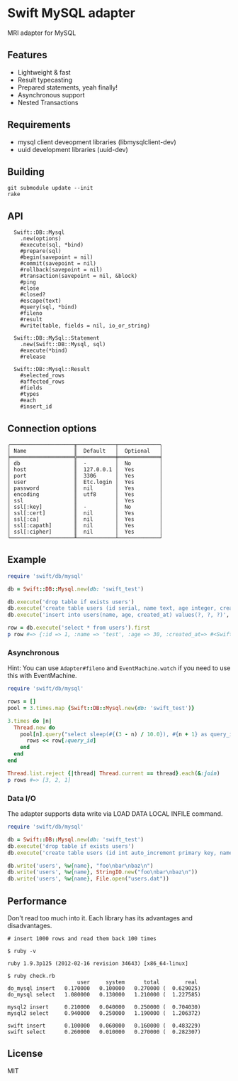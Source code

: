 # Swift MySQL adapter

MRI adapter for MySQL

## Features

* Lightweight & fast
* Result typecasting
* Prepared statements, yeah finally!
* Asynchronous support
* Nested Transactions

## Requirements

* mysql client deveopment libraries (libmysqlclient-dev)
* uuid development libraries (uuid-dev)

## Building

```
git submodule update --init
rake
```

## API

```
  Swift::DB::Mysql
    .new(options)
    #execute(sql, *bind)
    #prepare(sql)
    #begin(savepoint = nil)
    #commit(savepoint = nil)
    #rollback(savepoint = nil)
    #transaction(savepoint = nil, &block)
    #ping
    #close
    #closed?
    #escape(text)
    #query(sql, *bind)
    #fileno
    #result
    #write(table, fields = nil, io_or_string)

  Swift::DB::MySql::Statement
    .new(Swift::DB::Mysql, sql)
    #execute(*bind)
    #release

  Swift::DB::Mysql::Result
    #selected_rows
    #affected_rows
    #fields
    #types
    #each
    #insert_id
```

## Connection options

```
╭────────────────────╥────────────┬─────────────╮
│ Name               ║  Default   │  Optional   │
╞════════════════════╬════════════╪═════════════╡
│ db                 ║  -         │  No         │
│ host               ║  127.0.0.1 │  Yes        │
│ port               ║  3306      │  Yes        │
│ user               ║  Etc.login │  Yes        │
│ password           ║  nil       │  Yes        │
│ encoding           ║  utf8      │  Yes        │
│ ssl                ║            │  Yes        │
│ ssl[:key]          ║  -         │  No         │
│ ssl[:cert]         ║  nil       │  Yes        │
│ ssl[:ca]           ║  nil       │  Yes        │
│ ssl[:capath]       ║  nil       │  Yes        │
│ ssl[:cipher]       ║  nil       │  Yes        │
└────────────────────╨────────────┴─────────────┘
```

## Example

```ruby
require 'swift/db/mysql'

db = Swift::DB::Mysql.new(db: 'swift_test')

db.execute('drop table if exists users')
db.execute('create table users (id serial, name text, age integer, created_at datetime)')
db.execute('insert into users(name, age, created_at) values(?, ?, ?)', 'test', 30, Time.now.utc)

row = db.execute('select * from users').first
p row #=> {:id => 1, :name => 'test', :age => 30, :created_at=> #<Swift::DateTime>}
```

### Asynchronous

Hint: You can use `Adapter#fileno` and `EventMachine.watch` if you need to use this with EventMachine.

```ruby
require 'swift/db/mysql'

rows = []
pool = 3.times.map {Swift::DB::Mysql.new(db: 'swift_test')}

3.times do |n|
  Thread.new do
    pool[n].query("select sleep(#{(3 - n) / 10.0}), #{n + 1} as query_id") do |row|
      rows << row[:query_id]
    end
  end
end

Thread.list.reject {|thread| Thread.current == thread}.each(&:join)
p rows #=> [3, 2, 1]
```

### Data I/O

The adapter supports data write via LOAD DATA LOCAL INFILE command.

```ruby
require 'swift/db/mysql'

db = Swift::DB::Mysql.new(db: 'swift_test')
db.execute('drop table if exists users')
db.execute('create table users (id int auto_increment primary key, name text)')

db.write('users', %w{name}, "foo\nbar\nbaz\n")
db.write('users', %w{name}, StringIO.new("foo\nbar\nbaz\n"))
db.write('users', %w{name}, File.open("users.dat"))
```

## Performance

Don't read too much into it. Each library has its advantages and disadvantages.

```
# insert 1000 rows and read them back 100 times

$ ruby -v

ruby 1.9.3p125 (2012-02-16 revision 34643) [x86_64-linux]

$ ruby check.rb
                      user     system      total        real
do_mysql insert   0.170000   0.100000   0.270000 (  0.629025)
do_mysql select   1.080000   0.130000   1.210000 (  1.227585)

mysql2 insert     0.210000   0.040000   0.250000 (  0.704030)
mysql2 select     0.940000   0.250000   1.190000 (  1.206372)

swift insert      0.100000   0.060000   0.160000 (  0.483229)
swift select      0.260000   0.010000   0.270000 (  0.282307)
```

## License

MIT
